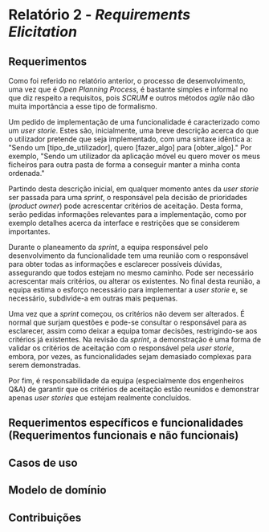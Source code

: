 # Relatório 2 - *Requirements Elicitation*

## Requerimentos

Como foi referido no relatório anterior, o processo de desenvolvimento, uma vez que é *Open Planning Process*, é bastante simples e
informal no que diz respeito a requisitos, pois *SCRUM* e outros métodos *agile* não dão muita importância a esse tipo de formalismo.

Um pedido de implementação de uma funcionalidade é caracterizado como um *user storie*. Estes são, inicialmente, uma breve descrição
acerca do que o utilizador pretende que seja implementado, com uma sintaxe idêntica a: 
"Sendo um [tipo_de_utilizador], quero [fazer_algo] para [obter_algo]." 
Por exemplo, "Sendo um utilizador da aplicação móvel eu quero mover os meus ficheiros para outra pasta de forma a conseguir manter a minha
conta ordenada."

Partindo desta descrição inicial, em qualquer momento antes da *user storie* ser passada para uma *sprint*, o responsável pela decisão
de prioridades (*product owner*) pode acrescentar critérios de aceitação. Desta forma, serão pedidas informações relevantes
para a implementação, como por exemplo detalhes acerca da interface e restrições que se considerem importantes. 

Durante o planeamento da *sprint*, a equipa responsável pelo desenvolvimento da funcionalidade tem uma reunião com o responsável para obter todas as informações
e esclarecer possíveis dúvidas, assegurando que todos estejam no mesmo caminho. Pode ser necessário acrescentar mais critérios, ou alterar os existentes.
No final desta reunião, a equipa estima o esforço necessário para implementar a *user storie* e, se necessário, subdivide-a em outras mais pequenas.

Uma vez que a *sprint* começou, os critérios não devem ser alterados. É normal que surjam questões e pode-se consultar o responsável 
para as esclarecer, assim como deixar a equipa tomar decisões, restrigindo-se aos critérios já existentes. 
Na revisão da *sprint*, a demonstração é uma forma de validar os critérios de aceitação com o responsável pela *user storie*, embora, por vezes, as funcionalidades sejam demasiado complexas para serem demonstradas. 

Por fim, é responsabilidade da equipa (especialmente dos engenheiros Q&A) de garantir que os critérios de aceitação estão reunidos e
demonstrar apenas *user stories* que estejam realmente concluídos.

## Requerimentos específicos e funcionalidades (Requerimentos funcionais e não funcionais)

## Casos de uso

## Modelo de domínio

## Contribuições
